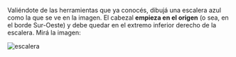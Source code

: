 Valiéndote de las herramientas que ya conocés, dibujá una escalera azul como la que se ve en la imagen. El cabezal **empieza en el origen** (o sea, en el borde Sur-Oeste) y debe quedar en el extremo inferior derecho de la escalera. Mirá la imagen:

![escalera](https://raw.githubusercontent.com/sagrado-corazon-alcal/mumuki-guia-fundamentos-practica-primeros-programas/master/images/escalera.png)